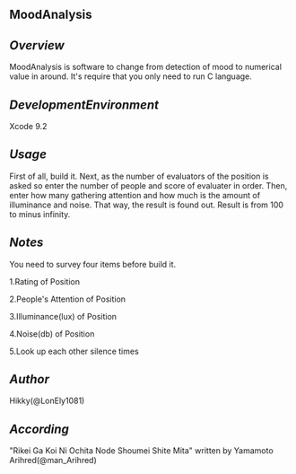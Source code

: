 **MoodAnalysis**
----------------

*Overview*
----------
MoodAnalysis is software to change from detection of mood to numerical value in around.
It's require that you only need to run C language.

*DevelopmentEnvironment*
-----------------------
Xcode 9.2

*Usage*
-------
First of all, build it.
Next, as the number of evaluators of the position is asked so enter the number of people and score of evaluater in order.
Then, enter how many gathering attention and how much is the amount of illuminance and noise.
That way, the result is found out.
Result is from 100 to minus infinity.

*Notes*
-------
You need to survey four items before build it.

1.Rating of Position

2.People's Attention of Position

3.Illuminance(lux) of Position

4.Noise(db) of Position

5.Look up each other silence times

*Author*
--------
Hikky(@LonEly1081)

*According*
-----------
"Rikei Ga Koi Ni Ochita Node Shoumei Shite Mita" written by Yamamoto Arihred(@man_Arihred)

